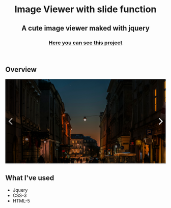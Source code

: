 <h1 align="center">Image Viewer with slide function</h1>
<h2 align="center">A cute image viewer maked with jquery</h2>
<h3 align="center">
  <a href="https://nycolop.github.io/image_viewer/">
    Here you can see this project
  </a>
</h3>

<br />

## **Overview**
![screenshot](overview.png)

## **What I've used**
* Jquery
* CSS-3
* HTML-5
